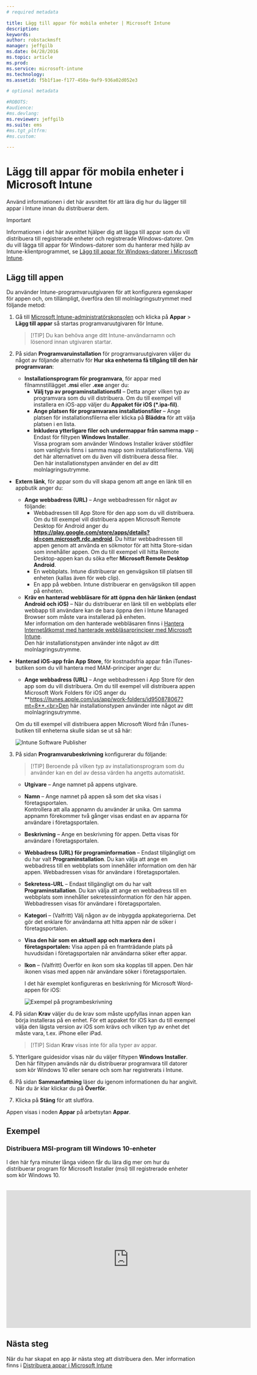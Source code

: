 ```yaml
---
# required metadata

title: Lägg till appar för mobila enheter | Microsoft Intune
description:
keywords:
author: robstackmsft
manager: jeffgilb
ms.date: 04/28/2016
ms.topic: article
ms.prod:
ms.service: microsoft-intune
ms.technology:
ms.assetid: f5b1f1ae-f177-450a-9af9-936a02d052e3

# optional metadata

#ROBOTS:
#audience:
#ms.devlang:
ms.reviewer: jeffgilb
ms.suite: ems
#ms.tgt_pltfrm:
#ms.custom:

---
```


# Lägg till appar för mobila enheter i Microsoft Intune

Använd informationen i det här avsnittet för att lära dig hur du lägger till appar i Intune innan du distribuerar dem.


> [!IMPORTANT]
> Informationen i det här avsnittet hjälper dig att lägga till appar som du vill distribuera till registrerade enheter och registrerade Windows-datorer. Om du vill lägga till appar för Windows-datorer som du hanterar med hjälp av Intune-klientprogrammet, se [Lägg till appar för Windows-datorer i Microsoft Intune](add-apps-for-windows-pcs-in-microsoft-intune.md).

## Lägg till appen
Du använder Intune-programvaruutgivaren för att konfigurera egenskaper för appen och, om tillämpligt, överföra den till molnlagringsutrymmet med följande metod:

1.  Gå till [Microsoft Intune-administratörskonsolen](https://manage.microsoft.com) och klicka på **Appar** &gt; **Lägg till appar** så startas programvaruutgivaren för Intune.

    > [!TIP] Du kan behöva ange ditt Intune-användarnamn och lösenord innan utgivaren startar.

2.  På sidan **Programvaruinstallation** för programvaruutgivaren väljer du något av följande alternativ för **Hur ska enheterna få tillgång till den här programvaran**:
    - **Installationsprogram för programvara**, för appar med filnamnstillägget **.msi** eller **.exe** anger du:
        - **Välj typ av programinstallationsfil** – Detta anger vilken typ av programvara som du vill distribuera. Om du till exempel vill installera en iOS-app väljer du **Appaket för iOS (&#42;.ipa-fil)**.
        - **Ange platsen för programvarans installationsfiler** – Ange platsen för installationsfilerna eller klicka på **Bläddra** för att välja platsen i en lista.
        - **Inkludera ytterligare filer och undermappar från samma mapp** – Endast för filtypen **Windows Installer**.<br>Vissa program som använder Windows Installer kräver stödfiler som vanligtvis finns i samma mapp som installationsfilerna. Välj det här alternativet om du även vill distribuera dessa filer.<br>Den här installationstypen använder en del av ditt molnlagringsutrymme.

  -   **Extern länk**, för appar som du vill skapa genom att ange en länk till en appbutik anger du:

        - **Ange webbadress (URL)** – Ange webbadressen för något av följande:
            - Webbadressen till App Store för den app som du vill distribuera. Om du till exempel vill distribuera appen Microsoft Remote Desktop för Android anger du **https://play.google.com/store/apps/details?id=com.microsoft.rdc.android**. Du hittar webbadressen till appen genom att använda en sökmotor för att hitta Store-sidan som innehåller appen. Om du till exempel vill hitta Remote Desktop-appen kan du söka efter **Microsoft Remote Desktop Android**.
            - En webbplats. Intune distribuerar en genvägsikon till platsen till enheten (kallas även för web clip).
            - En app på webben. Intune distribuerar en genvägsikon till appen på enheten.
        - **Kräv en hanterad webbläsare för att öppna den här länken (endast Android och iOS)** – När du distribuerar en länk till en webbplats eller webbapp till användare kan de bara öppna den i Intune Managed Browser som måste vara installerad på enheten.<br>Mer information om den hanterade webbläsaren finns i [Hantera Internetåtkomst med hanterade webbläsarprinciper med Microsoft Intune](manage-internet-access-using-managed-browser-policies.md).<br>Den här installationstypen använder inte något av ditt molnlagringsutrymme.

  -   **Hanterad iOS-app från App Store**, för kostnadsfria appar från iTunes-butiken som du vill hantera med MAM-principer anger du:

        - **Ange webbadress (URL)** – Ange webbadressen i App Store för den app som du vill distribuera. Om du till exempel vill distribuera appen Microsoft Work Folders för iOS anger du **https://itunes.apple.com/us/app/work-folders/id950878067?mt=8**.<br>Den här installationstypen använder inte något av ditt molnlagringsutrymme.

        Om du till exempel vill distribuera appen Microsoft Word från iTunes-butiken till enheterna skulle sidan se ut så här:
        
        ![Intune Software Publisher](./media/publisher-for-mobile.png)

3.  På sidan **Programvarubeskrivning** konfigurerar du följande:

    > [!TIP] Beroende på vilken typ av installationsprogram som du använder kan en del av dessa värden ha angetts automatiskt.

    - **Utgivare** – Ange namnet på appens utgivare.
    - **Namn** – Ange namnet på appen så som det ska visas i företagsportalen.<br>Kontrollera att alla appnamn du använder är unika. Om samma appnamn förekommer två gånger visas endast en av apparna för användare i företagsportalen.
    - **Beskrivning** – Ange en beskrivning för appen. Detta visas för användare i företagsportalen.
    - **Webbadress (URL) för programinformation** – Endast tillgängligt om du har valt **Programinstallation**. Du kan välja att ange en webbadress till en webbplats som innehåller information om den här appen. Webbadressen visas för användare i företagsportalen.
    - **Sekretess-URL** – Endast tillgängligt om du har valt **Programinstallation**. Du kan välja att ange en webbadress till en webbplats som innehåller sekretessinformation för den här appen. Webbadressen visas för användare i företagsportalen.
    - **Kategori** – (Valfritt) Välj någon av de inbyggda appkategorierna. Det gör det enklare för användarna att hitta appen när de söker i företagsportalen.
    - **Visa den här som en aktuell app och markera den i företagsportalen:** Visa appen på en framträdande plats på huvudsidan i företagsportalen när användarna söker efter appar.
    - **Ikon** – (Valfritt) Överför en ikon som ska kopplas till appen. Den här ikonen visas med appen när användare söker i företagsportalen.

        I det här exemplet konfigureras en beskrivning för Microsoft Word-appen för iOS:

        ![Exempel på programbeskrivning](./media/ios-software-description.png)

4.  På sidan **Krav** väljer du de krav som måste uppfyllas innan appen kan börja installeras på en enhet. För ett appaket för iOS kan du till exempel välja den lägsta version av iOS som krävs och vilken typ av enhet det måste vara, t.ex. iPhone eller iPad.

    > [!TIP] Sidan **Krav** visas inte för alla typer av appar.

5.  Ytterligare guidesidor visas när du väljer filtypen **Windows Installer**. Den här filtypen används när du distribuerar programvara till datorer som kör Windows 10 eller senare och som har registrerats i Intune.

6.  På sidan **Sammanfattning** läser du igenom informationen du har angivit. När du är klar klickar du på **Överför**.

7.  Klicka på **Stäng** för att slutföra.

Appen visas i noden **Appar** på arbetsytan **Appar**.

## Exempel

### Distribuera MSI-program till Windows 10-enheter
I den här fyra minuter långa videon får du lära dig mer om hur du distribuerar program för Microsoft Installer (msi) till registrerade enheter som kör Windows 10.<br><br>

<iframe src="https://channel9.msdn.com/Series/How-to-Control-the-Uncontrolled/6--How-to-Deploy-MSI-Applications-to-Windows-10-Using-Intune-and-Mobile-Device-Management-MDM/player" width="640" height="360" allowFullScreen frameBorder="0"></iframe>

## Nästa steg

När du har skapat en app är nästa steg att distribuera den. Mer information finns i [Distribuera appar i Microsoft Intune](deploy-apps.md)





<!--HONumber=May16_HO4-->


